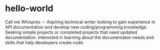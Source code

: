 # hello-world
Call me Whispres --
Aspiring technical writer looking to gain experience in API documentation and develop new coding/programming knowledge. 
Seeking simple projects or completed projects that need updated documentation.
Interested in learning about the documentaton needs and skills that help developers create code.
